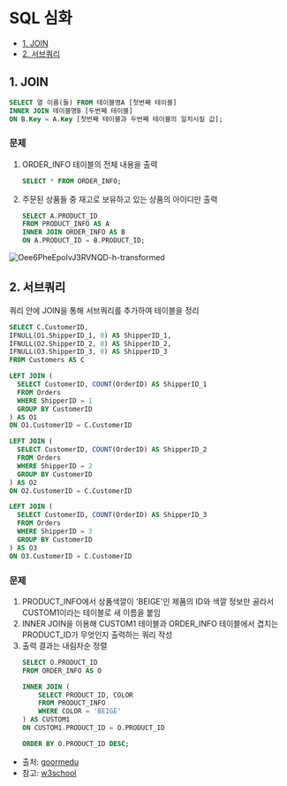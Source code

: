 # SQL 심화

- [1. JOIN](#1-join)
- [2. 서브쿼리](#2-서브쿼리)

## 1. JOIN
```SQL
SELECT 열 이름(들) FROM 테이블명A [첫번째 테이블]
INNER JOIN 테이블명B [두번째 테이블]
ON B.Key = A.Key [첫번째 테이블과 두번째 테이블의 일치시킬 값];
```

### 문제
1. ORDER_INFO 테이블의 전체 내용을 출력
    ```SQL
    SELECT * FROM ORDER_INFO;
    ```

2. 주문된 상품들 중 재고로 보유하고 있는 상품의 아이디만 출력
    ```SQL
    SELECT A.PRODUCT_ID
    FROM PRODUCT_INFO AS A
    INNER JOIN ORDER_INFO AS B
    ON A.PRODUCT_ID = B.PRODUCT_ID;
    ```

![Oee6PheEpoIvJ3RVNQD-h-transformed](https://github.com/Yujun-Won/TIL/assets/124374862/289c6e6b-6342-4f98-b81f-628230e33ae7)

## 2. 서브쿼리
쿼리 안에 JOIN을 통해 서브쿼리를 추가하여 테이블을 정리
```SQL
SELECT C.CustomerID,
IFNULL(O1.ShipperID_1, 0) AS ShipperID_1,
IFNULL(O2.ShipperID_2, 0) AS ShipperID_2,
IFNULL(O3.ShipperID_3, 0) AS ShipperID_3
FROM Customers AS C

LEFT JOIN (
  SELECT CustomerID, COUNT(OrderID) AS ShipperID_1
  FROM Orders
  WHERE ShipperID = 1
  GROUP BY CustomerID
) AS O1
ON O1.CustomerID = C.CustomerID

LEFT JOIN (
  SELECT CustomerID, COUNT(OrderID) AS ShipperID_2
  FROM Orders
  WHERE ShipperID = 2
  GROUP BY CustomerID
) AS O2
ON O2.CustomerID = C.CustomerID

LEFT JOIN (
  SELECT CustomerID, COUNT(OrderID) AS ShipperID_3
  FROM Orders
  WHERE ShipperID = 3
  GROUP BY CustomerID
) AS O3
ON O3.CustomerID = C.CustomerID
```

### 문제
1. PRODUCT_INFO에서 상품색깔이 'BEIGE'인 제품의 ID와 색깔 정보만 골라서 CUSTOM1이라는 테이블로 새 이름을 붙임
2. INNER JOIN을 이용해 CUSTOM1 테이블과 ORDER_INFO 테이블에서 겹치는 PRODUCT_ID가 무엇인지 출력하는 쿼리 작성
3. 출력 결과는 내림차순 정렬
    ```SQL
    SELECT O.PRODUCT_ID
    FROM ORDER_INFO AS O

    INNER JOIN (
        SELECT PRODUCT_ID, COLOR
        FROM PRODUCT_INFO
        WHERE COLOR = 'BEIGE'
    ) AS CUSTOM1
    ON CUSTOM1.PRODUCT_ID = O.PRODUCT_ID

    ORDER BY O.PRODUCT_ID DESC;
    ```

- 출처: [goormedu](https://edu.goorm.io/lecture/18815/select-all-from-sql)
- 참고: [w3school](https://www.w3schools.com/sql/trysql.asp?filename=trysql_select_all)
